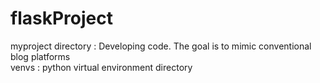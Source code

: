 # flaskProject
myproject directory : Developing code. The goal is to mimic conventional blog platforms \
venvs : python virtual environment directory
